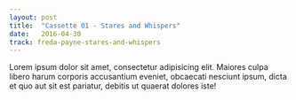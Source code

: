 ```yaml
---
layout: post
title:  "Cassette 01 - Stares and Whispers"
date:   2016-04-30
track: freda-payne-stares-and-whispers
---
```


Lorem ipsum dolor sit amet, consectetur adipisicing elit. Maiores culpa libero harum corporis accusantium eveniet, obcaecati nesciunt ipsum, dicta et quo aut sit est pariatur, debitis ut quaerat dolores iste!
